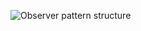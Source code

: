 ![Observer pattern structure](https://github.com/shadhin/OOD/blob/master/resource/images/observer_pattern_structure.png "")
